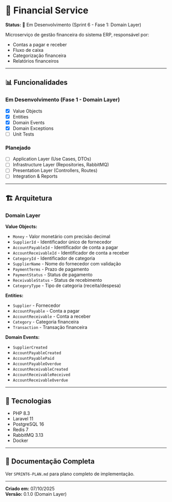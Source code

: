 # 🏦 Financial Service

**Status:** 🚧 Em Desenvolvimento (Sprint 6 - Fase 1: Domain Layer)

Microserviço de gestão financeira do sistema ERP, responsável por:
- Contas a pagar e receber
- Fluxo de caixa
- Categorização financeira
- Relatórios financeiros

---

## 📊 Funcionalidades

### Em Desenvolvimento (Fase 1 - Domain Layer)
- [x] Value Objects
- [x] Entities
- [x] Domain Events
- [x] Domain Exceptions
- [ ] Unit Tests

### Planejado
- [ ] Application Layer (Use Cases, DTOs)
- [ ] Infrastructure Layer (Repositories, RabbitMQ)
- [ ] Presentation Layer (Controllers, Routes)
- [ ] Integration & Reports

---

## 🏗️ Arquitetura

### Domain Layer

**Value Objects:**
- `Money` - Valor monetário com precisão decimal
- `SupplierId` - Identificador único de fornecedor
- `AccountPayableId` - Identificador de conta a pagar
- `AccountReceivableId` - Identificador de conta a receber
- `CategoryId` - Identificador de categoria
- `SupplierName` - Nome do fornecedor com validação
- `PaymentTerms` - Prazo de pagamento
- `PaymentStatus` - Status de pagamento
- `ReceivableStatus` - Status de recebimento
- `CategoryType` - Tipo de categoria (receita/despesa)

**Entities:**
- `Supplier` - Fornecedor
- `AccountPayable` - Conta a pagar
- `AccountReceivable` - Conta a receber
- `Category` - Categoria financeira
- `Transaction` - Transação financeira

**Domain Events:**
- `SupplierCreated`
- `AccountPayableCreated`
- `AccountPayablePaid`
- `AccountPayableOverdue`
- `AccountReceivableCreated`
- `AccountReceivableReceived`
- `AccountReceivableOverdue`

---

## 🚀 Tecnologias

- PHP 8.3
- Laravel 11
- PostgreSQL 16
- Redis 7
- RabbitMQ 3.13
- Docker

---

## 📖 Documentação Completa

Ver `SPRINT6-PLAN.md` para plano completo de implementação.

---

**Criado em:** 07/10/2025  
**Versão:** 0.1.0 (Domain Layer)
